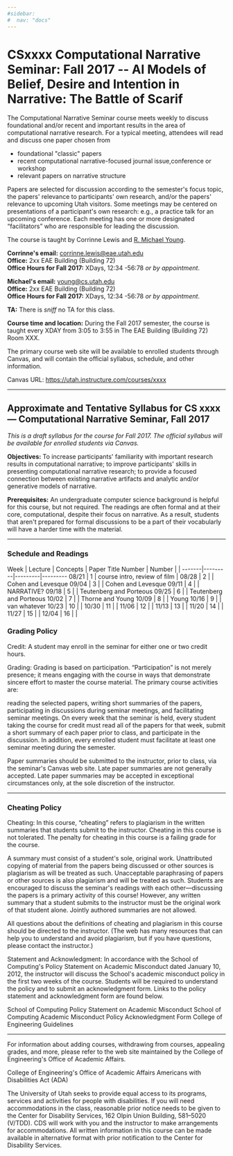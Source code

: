 ```yaml
---
#sidebar:
#  nav: "docs"
---
```


# CSxxxx Computational Narrative Seminar: Fall 2017 -- AI Models of Belief, Desire and Intention in Narrative:  The Battle of Scarif #

The Computational Narrative Seminar course meets weekly to
discuss foundational and/or recent and important 
results in the area of computational narrative research. For a typical 
meeting, attendees will read and discuss one paper chosen from

+ foundational "classic" papers
+ recent computational narrative-focused journal issue,conference or
workshop
+ relevant papers on narrative structure

Papers are selected for discussion according to the semester's focus
topic,
the papers' relevance to participants' own research, and/or the
papers' relevance to upcoming
Utah visitors. Some meetings may be centered on presentations of a
participant's own
research: e.g., a practice talk for an upcoming conference. Each meeting has one or more designated “facilitators” who are responsible for leading the discussion.  


The course is taught by Corrinne Lewis and
[R. Michael Young](http://lidauinarrative.cs.utah.edu/rmy/).

**Corrinne's email:** corrinne.lewis@eae.utah.edu  
**Office:** 2xx EAE Building (Building 72)  
**Office Hours for Fall 2017:** XDays, 12:34 -56:78  _or by 
appointment_.


**Michael's email:** young@cs.utah.edu  
**Office:** 2xx EAE Building (Building 72)  
**Office Hours for Fall 2017:** XDays, 12:34 -56:78  _or by 
appointment_.

**TA:** There is _sniff_ no TA for this class.

**Course time and location:** During the Fall 2017 semester, the course
is taught every XDAY from 3:05 to 3:55 in The EAE Building (Building
72) Room XXX.

The primary course web site will be available to enrolled students
through Canvas, and will contain  the official syllabus, schedule, and
other information.

Canvas URL: https://utah.instructure.com/courses/xxxx  

**********
## Approximate and Tentative Syllabus for CS xxxx — Computational Narrative Seminar, Fall 2017

_This is a draft syllabus for the course for Fall 2017.  The official
syllabus will be available for enrolled students via Canvas._



**Objectives:** To increase participants' familiarity with important research results in computational narrative; to improve
participants' skills in presenting computational narrative research;
to provide a focused connection between existing narrative artifacts
and analytic and/or generative models of narrative.

**Prerequisites:** An undergraduate computer science background is helpful
for this course, but not required.  The readings are often formal and
at their core, computational, despite their focus on narrative.  As a
result, students that aren't prepared for formal discussions to be a
part of their vocabularly will have a harder time with the material.

***************

### Schedule and Readings

Week      |   Lecture    | Concepts  | Paper Title
Number  |    Number  |                  |
-------|---------|---------|---------
08/21    |       1         |      course intro, review of film     | 
08/28    |       2         |                  | Cohen and Levesque
09/04    |       3         |                  | Cohen and Levesque
09/11    |       4         |                  | NARRATIVE?
09/18    |       5         |                  | Teutenberg and Porteous 
09/25    |       6         |                  | Teutenberg and Porteous
10/02  |       7         |                  | Thorne and Young
10/09    |       8         |                  | Young
10/16    |       9         |                  | van whatever
10/23    |       10         |                  |
10/30    |       11        |                  |
11/06    |       12         |                  |
11/13    |       13         |                  |
11/20    |       14        |                  |
11/27    |       15         |                  |
12/04    |       16         |                  |

### Grading Policy

Credit: A student may enroll in the seminar for either one or two credit hours.

Grading: Grading is based on participation. “Participation” is not merely presence; it means engaging with the course in ways that demonstrate sincere effort to master the course material. The primary course activities are:

reading the selected papers,
writing short summaries of the papers,
participating in discussions during seminar meetings, and
facilitating seminar meetings.
On every week that the seminar is held, every student taking the course for credit must read all of the papers for that week, submit a short summary of each paper prior to class, and participate in the discussion. In addition, every enrolled student must facilitate at least one seminar meeting during the semester.

Paper summaries should be submitted to the instructor, prior to class, via the seminar's Canvas web site. Late paper summaries are not generally accepted. Late paper summaries may be accepted in exceptional circumstances only, at the sole discretion of the instructor.

------

### Cheating Policy

Cheating: In this course, “cheating” refers to plagiarism in the written summaries that students submit to the instructor. Cheating in this course is not tolerated. The penalty for cheating in this course is a failing grade for the course.

A summary must consist of a student's sole, original work. Unattributed copying of material from the papers being discussed or other sources is plagiarism as will be treated as such. Unacceptable paraphrasing of papers or other sources is also plagiarism and will be treated as such.
Students are encouraged to discuss the seminar's readings with each other—discussing the papers is a primary activity of this course! However, any written summary that a student submits to the instructor must be the original work of that student alone. Jointly authored summaries are not allowed.

All questions about the definitions of cheating and plagiarism in this course should be directed to the instructor. (The web has many resources that can help you to understand and avoid plagiarism, but if you have questions, please contact the instructor.)

Statement and Acknowledgment: In accordance with the School of Computing's Policy Statement on Academic Misconduct dated January 10, 2012, the instructor will discuss the School's academic misconduct policy in the first two weeks of the course. Students will be required to understand the policy and to submit an acknowledgment form. Links to the policy statement and acknowledgment form are found below.

School of Computing Policy Statement on Academic Misconduct
School of Computing Academic Misconduct Policy Acknowledgment Form
College of Engineering Guidelines

------

For information about adding courses, withdrawing from courses, appealing grades, and more, please refer to the web site maintained by the College of Engineering's Office of Academic Affairs.

College of Engineering's Office of Academic Affairs
Americans with Disabilities Act (ADA)

The University of Utah seeks to provide equal access to its programs, services and activities for people with disabilities. If you will need accommodations in the class, reasonable prior notice needs to be given to the Center for Disability Services, 162 Olpin Union Building, 581–5020 (V/TDD). CDS will work with you and the instructor to make arrangements for accommodations. All written information in this course can be made available in alternative format with prior notification to the Center for Disability Services.



